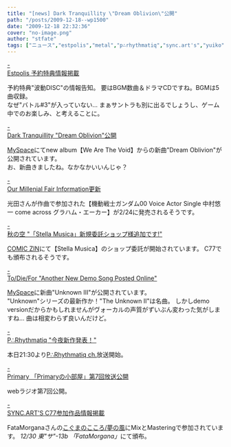 ```yaml
---
title: "[news] Dark Tranquillity \"Dream Oblivion\"公開"
path: "/posts/2009-12-18--wp1500"
date: "2009-12-18 22:32:36"
cover: "no-image.png"
author: "stfate"
tags: ["ニュース","estpolis","metal","p∴rhythmatiq","sync.art's","yuiko","三澤秋","光田康典"]
---
```


<style type="text/css">
<!--
p {white-space: pre-wrap};
-->
</style>

<a class="topics" href="http://www.square-enix.co.jp/est/" target="_blank">- Estpolis 予約特典情報掲載</a>
<div class="news">予約特典"波動DISC"の情報告知。
要はBGM数曲＆ドラマCDですね。BGMは5曲収録。
<div id="talk">なぜ"バトル#3"が入っていない…
まぁサントラも別に出るでしょうし、ゲーム中でのお楽しみ、と考えることに。</div></div>

<a class="topics" href="http://www.myspace.com/dtofficial" target="_blank">- Dark Tranquillity "Dream Oblivion"公開</a>
<div class="news"><a href="http://www.myspace.com/dtofficial">MySpace</a>にてnew album【We Are The Void】からの新曲"Dream Oblivion"が公開されています。
<div id="talk">お、新曲きましたね。なかなかいいんじゃ？</div></div>

<a class="topics" href="http://www.procyon-studio.com/info/info.html" target="_blank">- Our Millenial Fair Information更新</a>
<div class="news">光田さんが作曲で参加された【機動戦士ガンダム00 Voice Actor Single 中村悠一 come across グラハム・エーカー】が2/24に発売されるそうです。</div>

<a class="topics" href="http://akisorablog.blog122.fc2.com/" target="_blank">- 秋の空 "「Stella Musica」新規委託ショップ様追加です!"</a>
<div class="news"><a href="http://shop.comiczin.jp/products/detail.php?product_id=3930">COMIC ZIN</a>にて【Stella Musica】のショップ委託が開始されています。
C77でも頒布されるそうです。</div>

<a class="topics" href="http://www.metalfromfinland.com/news/2009-12-18_13:43/todiefor_another_new_demo_song_posted_online" target="_blank">- To/Die/For "Another New Demo Song Posted Online"</a>
<div class="news"><a href="http://www.myspace.com/tdfrocks">MySpace</a>に新曲"Unknown III"が公開されています。
<div id="talk">"Unknown"シリーズの最新作か！"The Unknown II"は名曲。
しかしdemo versionだからかもしれませんがヴォーカルの声質がずいぶん変わった気がしますね…
曲は相変わらず良いんだけど。</div></div>

<a class="topics" href="http://prq.blog44.fc2.com/" target="_blank">- P∴Rhythmatiq "今夜新作発表！"</a>
<div class="news">本日21:30より<a href="http://www.ustream.tv/channel/P-Rhythmatiq">P∴Rhythmatiq ch.</a>放送開始。</div>

<a class="topics" href="http://primary-yuiko.com/" target="_blank">- Primary 「Primaryの小部屋」第7回放送公開</a>
<div class="news">webラジオ第7回公開。</div>

<a class="topics" href="http://syncarts.jp/" target="_blank">- SYNC.ART'S C77参加作品情報掲載</a>
<div class="news">FataMorganaさんの<a href="http://fatamorgana.jp/cd/0003/">こぐまのこころ/夢の風</a>にMixとMasteringで参加されています。
<em>12/30 東"サ"-13b 「FataMorgana」</em>にて頒布。</div>